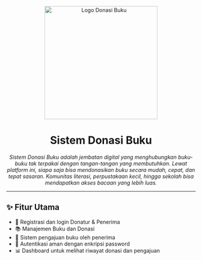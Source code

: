 <p align="center">
  <img src="https://raw.githubusercontent.com/Sukmawati23/Donasi_Buku/main/public/images/LOGO-SDB.png" width="300" alt="Logo Donasi Buku">
</p>

<h1 align="center">Sistem Donasi Buku</h1>

<p align="center">
  <em>
    Sistem Donasi Buku adalah jembatan digital yang menghubungkan buku-buku tak terpakai dengan tangan-tangan yang membutuhkan.
    Lewat platform ini, siapa saja bisa mendonasikan buku secara mudah, cepat, dan tepat sasaran.
    Komunitas literasi, perpustakaan kecil, hingga sekolah bisa mendapatkan akses bacaan yang lebih luas.
  </em>
</p>

---

## ✨ Fitur Utama

-   🧾 Registrasi dan login Donatur & Penerima
-   📚 Manajemen Buku dan Donasi
-   🎯 Sistem pengajuan buku oleh penerima
-   🔐 Autentikasi aman dengan enkripsi password
-   📊 Dashboard untuk melihat riwayat donasi dan pengajuan
